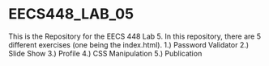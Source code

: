 # EECS448_LAB_05
This is the Repository for the EECS 448 Lab 5. In this repository, there are 5  different exercises (one being the index.html).
1.) Password Validator
2.) Slide Show
3.) Profile
4.) CSS Manipulation
5.) Publication
